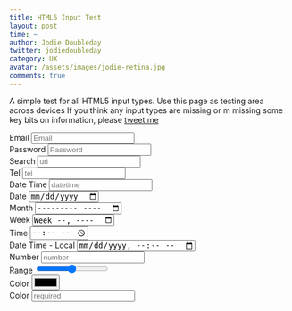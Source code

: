 ```yaml
---
title: HTML5 Input Test
layout: post
time: ~
author: Jodie Doubleday
twitter: jodiedoubleday
category: UX
avatar: /assets/images/jodie-retina.jpg
comments: true
---
```


A simple test for all HTML5 input types. Use this page as testing area across devices
If you think any input types are missing or m missing some key bits on information, please <a href="http://twitter.com/?status=@{{ page.twitter }}" title="{{ page.author }}'s' Twitter">tweet me</a>

<form role="form">
    <div class="form-group">
      <label for="email">Email</label>
      <input type="email" id="email" class="form-control" placeholder="Email">
    </div>
    <div class="form-group">
      <label for="password">Password</label>
      <input type="password" class="form-control" id="password" placeholder="Password">
    </div>
    <div class="form-group">
      <label for="url">Search</label>
      <input type="url" id="url" class="form-control" placeholder="url">
    </div>
    <div class="form-group">
      <label for="tel">Tel</label>
      <input type="tel" class="form-control" id="tel" placeholder="tel">
    </div> 
    <div class="form-group">
      <label for="datetime">Date Time</label>
      <input type="datetime" id="datetime" class="form-control" placeholder="datetime">
    </div>
    <div class="form-group">
      <label for="date">Date</label>
      <input type="date" class="form-control" id="date" placeholder="date">
    </div> 
    <div class="form-group">
      <label for="month">Month</label>
      <input type="month" id="month" class="form-control" placeholder="month">
    </div>
    <div class="form-group">
      <label for="week">Week</label>
      <input type="week" class="form-control" id="week" placeholder="week">
    </div> 
    <div class="form-group">
      <label for="time">Time</label>
      <input type="time" id="time" class="form-control" placeholder="time">
    </div>
    <div class="form-group">
      <label for="datetime-local">Date Time - Local</label>
      <input type="datetime-local" class="form-control" id="datetime-local" placeholder="datetime-local">
    </div>
    <div class="form-group">
      <label for="number">Number</label>
      <input type="number" class="form-control" id="number" placeholder="number">
    </div>
    <div class="form-group">
      <label for="range">Range</label>
      <input type="range" class="form-control" id="range" placeholder="range">
    </div> 
    <div class="form-group">
      <label for="color">Color</label>
      <input type="color" class="form-control" id="color" placeholder="color">
    </div>
    <div class="form-group">
      <label for="required">Color</label>
      <input type="text" class="form-control" id="required" placeholder="required" required>
    </div>
  </form>
